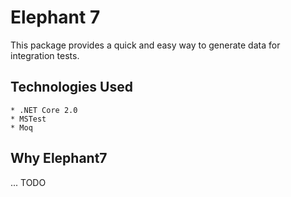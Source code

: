 
# Elephant 7

This package provides a quick and easy way to generate data for integration tests.


## Technologies Used
	* .NET Core 2.0
	* MSTest
	* Moq


## Why Elephant7

... TODO